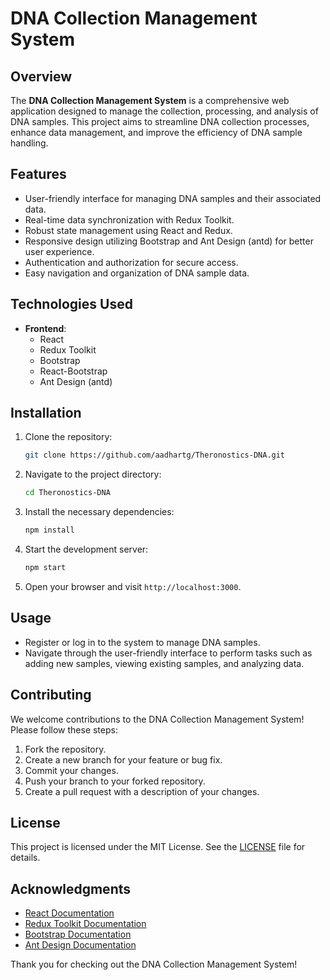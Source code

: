 # DNA Collection Management System


## Overview

The **DNA Collection Management System** is a comprehensive web application designed to manage the collection, processing, and analysis of DNA samples. This project aims to streamline DNA collection processes, enhance data management, and improve the efficiency of DNA sample handling.

## Features

- User-friendly interface for managing DNA samples and their associated data.
- Real-time data synchronization with Redux Toolkit.
- Robust state management using React and Redux.
- Responsive design utilizing Bootstrap and Ant Design (antd) for better user experience.
- Authentication and authorization for secure access.
- Easy navigation and organization of DNA sample data.

## Technologies Used

- **Frontend**:
  - React
  - Redux Toolkit
  - Bootstrap
  - React-Bootstrap
  - Ant Design (antd)


## Installation

1. Clone the repository:

   ```bash
   git clone https://github.com/aadhartg/Theronostics-DNA.git
   ```

2. Navigate to the project directory:

   ```bash
   cd Theronostics-DNA
   ```

3. Install the necessary dependencies:

   ```bash
   npm install
   ```

4. Start the development server:

   ```bash
   npm start
   ```

5. Open your browser and visit `http://localhost:3000`.

## Usage

- Register or log in to the system to manage DNA samples.
- Navigate through the user-friendly interface to perform tasks such as adding new samples, viewing existing samples, and analyzing data.

## Contributing

We welcome contributions to the DNA Collection Management System! Please follow these steps:

1. Fork the repository.
2. Create a new branch for your feature or bug fix.
3. Commit your changes.
4. Push your branch to your forked repository.
5. Create a pull request with a description of your changes.

## License

This project is licensed under the MIT License. See the [LICENSE](LICENSE) file for details.

## Acknowledgments

- [React Documentation](https://reactjs.org/docs/getting-started.html)
- [Redux Toolkit Documentation](https://redux-toolkit.js.org/)
- [Bootstrap Documentation](https://getbootstrap.com/docs/)
- [Ant Design Documentation](https://ant.design/docs/react/introduce)



Thank you for checking out the DNA Collection Management System!
